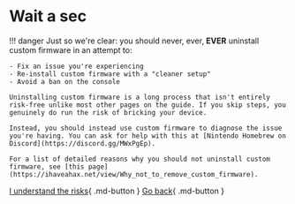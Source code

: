 # Wait a sec

!!! danger
	Just so we're clear: you should never, ever, **EVER** uninstall custom firmware in an attempt to:

	- Fix an issue you're experiencing
	- Re-install custom firmware with a "cleaner setup"
	- Avoid a ban on the console

	Uninstalling custom firmware is a long process that isn't entirely risk-free unlike most other pages on the guide. If you skip steps, you genuinely do run the risk of bricking your device.

	Instead, you should instead use custom firmware to diagnose the issue you're having. You can ask for help with this at [Nintendo Homebrew on Discord](https://discord.gg/MWxPgEp).

	For a list of detailed reasons why you should not uninstall custom firmware, see [this page](https://ihaveahax.net/view/Why_not_to_remove_custom_firmware).

[I understand the risks](/troubleshoot/guide/uninstall){ .md-button }
[Go back](..){ .md-button }
	
	